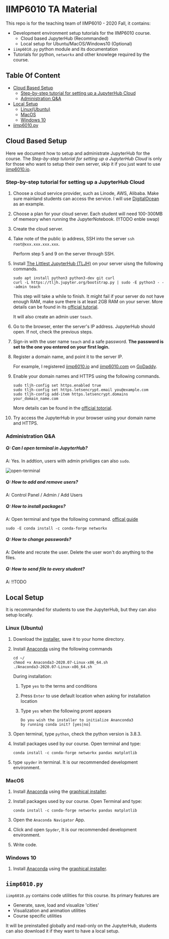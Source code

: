 # IIMP6010 TA Material

This repo is for the teaching team of IIMP6010 - 2020 Fall, it contains: 

- Development environment setup tutorials for the IIMP6010 course. 
  - Cloud based JupyterHub (Recommanded)
  - Local setup for Ubuntu/MacOS/Windows10 (Optional)
- `iimp6010.py` python module and its documentation 
- Tutorials for python, `networkx` and other knowlege required by the course.



## Table Of Content

- [Cloud Based Setup](#jupyter)
  - [Step-by-step tutorial for setting up a JupyterHub Cloud](#server)
  - [Administration Q&A](#admin)
- [Local Setup](#local)
  - [Linux(Ubuntu)](#ubuntu)
  - [MacOS](#mac)
  - [Windows 10](#win)
- [iimp6010.py](#code)



<a name="jupyter">

## Cloud Based Setup

Here we document how to setup and administrate JupyterHub for the course. The _Step-by-step tutorial for setting up a JupyterHub Cloud_ is only for those who want to setup their own server, skip it if you just want to use [iimp6010.io](https://iimp6010.io).



<a name="server">

### Step-by-step tutorial for setting up a JupyterHub Cloud

1. Choose a cloud service provider, such as Linode, AWS, Alibaba. Make sure mainland students can access the service. I will use [DigitalOcean](https://www.digitalocean.com/) as an example.

2. Choose a plan for your cloud server. Each student will need 100-300MB of memeory when running the JupyterNotebook. (!!TODO enble swap)

3. Create the cloud server.

4. Take note of the public ip address, SSH into the server `ssh root@xxx.xxx.xxx.xxx`. 

   Perform step 5 and 9 on the server through SSH. 

5. Install [The Littlest JupyterHub (TLJH)](https://github.com/jupyterhub/the-littlest-jupyterhub) on your server uisng the following commands. 

   ```shell
   sudo apt install python3 python3-dev git curl
   curl -L https://tljh.jupyter.org/bootstrap.py | sudo -E python3 - --admin teach
   ```

   This step will take a while to finish. It might fail if your server do not have enough RAM, make sure there is at least 2GB RAM on your server. More details can be found in its [official tutorial](https://tljh.jupyter.org/en/latest/install/custom-server.html). 

   It will also create an admin user `teach`. 

6. Go to the browser, enter the server's IP address. JupyterHub should open. If not, check the previous steps.  

7. Sign-in with the user name `teach` and a safe password. __The password is set to the one you entered on your first login.__

8. Register a domain name, and point it to the server IP. 

   For example, I registered [iimp6010.io](https://iimp6010.io) and [iimp6010.com](https://iimp6010.com) on [GoDaddy](godaddy.com).

9. Enable your domain names and HTTPS using the following commands. 

   ```shell
   sudo tljh-config set https.enabled true
   sudo tljh-config set https.letsencrypt.email you@example.com
   sudo tljh-config add-item https.letsencrypt.domains your_domain_name.com
   ```

   More details can be found in the [official totorial](https://tljh.jupyter.org/en/latest/howto/admin/https.html#howto-admin-https).

10. Try access the JupyterHub in your browser using your domain name and HTTPS.



<a name="admin">

### Administration Q&A



##### Q: Can I open terminal in JupyterHub?

A: Yes. In addtion, users with admin priviliges can also `sudo`.

![open-terminal](https://tljh.jupyter.org/en/latest/_images/new-terminal-button2.png)

##### Q: How to add and remove users?

A: Control Panel / Admin / Add Users



##### Q: How to install packages?

A: Open terminal and type the following command. [offical guide](https://tljh.jupyter.org/en/latest/howto/env/user-environment.html)

```shell
sudo -E conda install -c conda-forge networkx
```



##### Q: How to change passwords?

A: Delete and recrate the user. Delete the user won't do anything to the files. 



##### Q: How to send file to every student?

A: !!TODO



<a name="local">

## Local Setup

It is recommanded for students to use the JupyterHub, but they can also setup locally.



<a name="ubuntu">

### Linux (Ubuntu)

1. Download the [installer](https://repo.anaconda.com/archive/Anaconda3-2020.07-Linux-x86_64.sh), save it to your home directory.

2. Install [Anaconda](https://www.anaconda.com/) using the following commands

   ```shell
   cd ~/
   chmod +x Anaconda3-2020.07-Linux-x86_64.sh
   ./Anaconda3-2020.07-Linux-x86_64.sh
   ```

   During installation:

   1. Type `yes` to the terms and conditions

   2. Press `Enter` to use default location when asking for installation location

   3. Type `yes` when the following promt appears

      ```
      Do you wish the installer to initialize Ananconda3
      by running conda init? [yes|no]
      ```

3. Open terminal, type `python`, check the python version is 3.8.3.

4. Install packages used by our course. Open terminal and type:

   ```shell
   conda install -c conda-forge networkx pandas matplotlib
   ```

5. type `spyder` in terminal. It is our recommended development environment.



<a name="mac">

### MacOS 

1. Install [Anaconda](https://www.anaconda.com/) using the [graphical installer](https://repo.anaconda.com/archive/Anaconda3-2020.07-MacOSX-x86_64.pkg).

2. Install packages used by our course. Open Terminal and type:

   ```shell
   conda install -c conda-forge networkx pandas matplotlib
   ```

3. Open the `Anaconda Navigator` App.

4. Click and open `Spyder`, It is our recommended development environment.

5. Write code.



<a name="win">

### Windows 10

1. Install [Anaconda](https://www.anaconda.com/) using the [graphical installer](https://repo.anaconda.com/archive/Anaconda3-2020.07-Windows-x86_64.exe).



<a name="code">

## `iimp6010.py` 

`iimp6010.py` contains code utilities for this course. Its primary features are

- Generate, save, load  and visualize 'cities'
- Visualization and animation utilities
- Course specific utilities

It will be preinstalled globally and read-only on the JupyterHub, students can also download it if they want to have a local setup.
